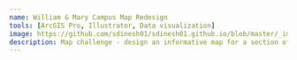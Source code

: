 ```yaml
---
name: William & Mary Campus Map Redesign
tools: [ArcGIS Pro, Illustrator, Data visualization]
image: https://github.com/sdinesh01/sdinesh01.github.io/blob/master/_images/Layout3.jpg?raw=true
description: Map challenge - design an informative map for a section of campus using W&M's style guide (for GIS 405 Geoviz & Cartography)
---
```

